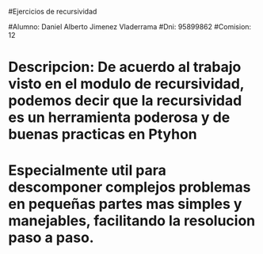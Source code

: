 #Ejercicios de recursividad

#Alumno: Daniel Alberto Jimenez Vladerrama
#Dni: 95899862
#Comision: 12

# Descripcion: De acuerdo al trabajo visto en el modulo de recursividad, podemos decir que la recursividad es un herramienta poderosa y de buenas practicas en Ptyhon
# Especialmente util para descomponer complejos problemas en pequeñas partes mas simples y manejables, facilitando la resolucion paso a paso.
